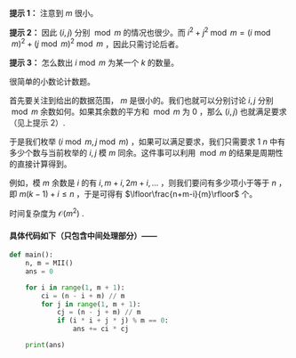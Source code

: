 **提示 1：** 注意到 $m$ 很小。

**提示 2：** 因此 $(i, j)$ 分别 $\bmod m$ 的情况也很少。而 $i^2+j^2\bmod m=(i\bmod m)^2+(j\bmod m)^2\bmod m$ ，因此只需讨论后者。

**提示 3：** 怎么数出 $i\bmod m$ 为某一个 $k$ 的数量。

很简单的小数论计数题。

首先要关注到给出的数据范围， $m$ 是很小的。我们也就可以分别讨论 $i,j$ 分别 $\bmod m$ 余数如何。如果其余数的平方和 $\bmod m$ 为 $0$ ，那么 $(i,j)$ 也就满足要求（见上提示 2）.

于是我们枚举 $(i\bmod m, j\bmod m)$ ，如果可以满足要求，我们只需要求 $1~n$ 中有多少个数与当前枚举的 $i,j$ 模 $m$ 同余。这件事可以利用 $\bmod m$ 的结果是周期性的直接计算得到。

例如，模 $m$ 余数是 $i$ 的有 $i, m+i, 2m+i,\dots$ ，则我们要问有多少项小于等于 $n$ ，即 $m(k-1)+i\leq n$ ，于是可得有 $\lfloor\frac{n+m-i}{m}\rfloor$ 个。

时间复杂度为 $\mathcal{O}(m^2)$ .

#### 具体代码如下（只包含中间处理部分）——

```Python []
def main():
    n, m = MII()
    ans = 0

    for i in range(1, m + 1):
        ci = (n - i + m) // m
        for j in range(1, m + 1):
            cj = (n - j + m) // m
            if (i * i + j * j) % m == 0:
                ans += ci * cj

    print(ans)
```